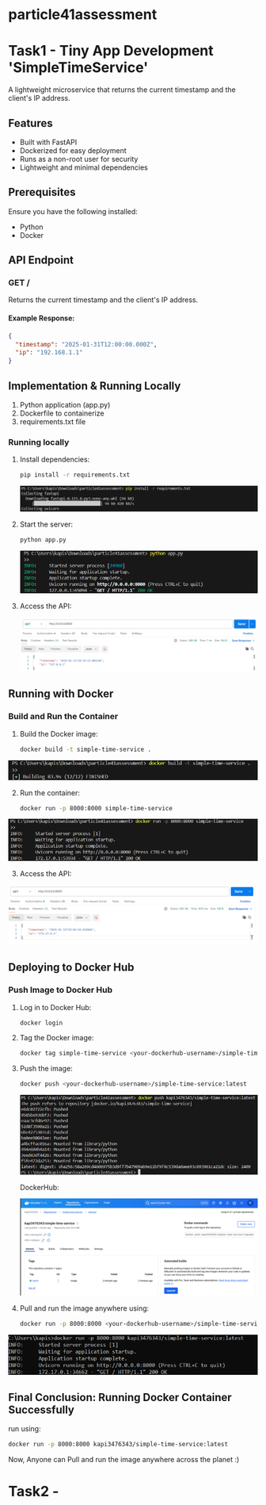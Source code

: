 # particle41assessment



# Task1 - Tiny App Development 'SimpleTimeService'

A lightweight microservice that returns the current timestamp and the client's IP address.

## Features

- Built with FastAPI
- Dockerized for easy deployment
- Runs as a non-root user for security
- Lightweight and minimal dependencies

## Prerequisites

Ensure you have the following installed:

- Python 
- Docker

## API Endpoint

### **GET /**

Returns the current timestamp and the client's IP address.

#### **Example Response:**

```json
{
  "timestamp": "2025-01-31T12:00:00.000Z",
  "ip": "192.168.1.1"
}
```

## Implementation & Running Locally
   1. Python application (app.py)
   2. Dockerfile to containerize
   3. requirements.txt file

### **Running locally**

1. Install dependencies:
   ```sh
   pip install -r requirements.txt
   ```

   <img src="./screenshorts/Task1 - 1.png">

2. Start the server:
   ```sh
   python app.py
   ```
   
   <img src="./screenshorts/Task1 - 2.png">
   
5. Access the API:

   <img src="./screenshorts/Task1 - 3.png">

## Running with Docker

### **Build and Run the Container**

1. Build the Docker image:
   ```sh
   docker build -t simple-time-service .
   ```

  <img src="./screenshorts/Task1 - 4.png">
   
2. Run the container:
   ```sh
   docker run -p 8000:8000 simple-time-service
   ```

  <img src="./screenshorts/Task1 - 5.png">
   
3. Access the API:

  <img src="./screenshorts/Task1 - 6.png">

## Deploying to Docker Hub

### **Push Image to Docker Hub**

1. Log in to Docker Hub:
   ```sh
   docker login
   ```
2. Tag the Docker image:
   ```sh
   docker tag simple-time-service <your-dockerhub-username>/simple-time-service:latest
   ```
3. Push the image:
   ```sh
   docker push <your-dockerhub-username>/simple-time-service:latest
   ```
   <img src="./screenshorts/Task1 - 7.png">

   DockerHub:

   <img src="./screenshorts/Task1 - 8.png">
   
5. Pull and run the image anywhere using:
   ```sh
   docker run -p 8000:8000 <your-dockerhub-username>/simple-time-service:latest
   ```

  <img src="./screenshorts/Task1 - 9.png">

## Final Conclusion: Running Docker Container Successfully
  
  run using:
   ```sh
   docker run -p 8000:8000 kapi3476343/simple-time-service:latest
   ```  

  Now, Anyone can Pull and run the image anywhere across the planet :)
  


# Task2 -
